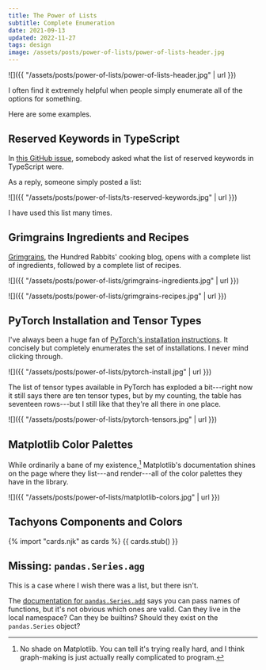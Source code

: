 ```yaml
---
title: The Power of Lists
subtitle: Complete Enumeration
date: 2021-09-13
updated: 2022-11-27
tags: design
image: /assets/posts/power-of-lists/power-of-lists-header.jpg
---
```


![]({{ "/assets/posts/power-of-lists/power-of-lists-header.jpg" | url }})

I often find it extremely helpful when people simply enumerate all of the options for something.

Here are some examples.


## Reserved Keywords in TypeScript

In [this GitHub issue](https://github.com/microsoft/TypeScript/issues/2536), somebody asked what the list of reserved keywords in TypeScript were.

As a reply, someone simply posted a list:

![]({{ "/assets/posts/power-of-lists/ts-reserved-keywords.jpg" | url }})

I have used this list many times.


## Grimgrains Ingredients and Recipes

[Grimgrains](https://grimgrains.com/), the Hundred Rabbits' cooking blog, opens with a complete list of ingredients, followed by a complete list of recipes.

![]({{ "/assets/posts/power-of-lists/grimgrains-ingredients.jpg" | url }})

![]({{ "/assets/posts/power-of-lists/grimgrains-recipes.jpg" | url }})


## PyTorch Installation and Tensor Types

I've always been a huge fan of [PyTorch's installation instructions](https://pytorch.org/). It concisely but completely enumerates the set of installations. I never mind clicking through.

![]({{ "/assets/posts/power-of-lists/pytorch-install.jpg" | url }})

The list of tensor types available in PyTorch has exploded a bit---right now it still says there are ten tensor types, but by my counting, the table has seventeen rows---but I still like that they're all there in one place.

![]({{ "/assets/posts/power-of-lists/pytorch-tensors.jpg" | url }})


## Matplotlib Color Palettes

While ordinarily a bane of my existence,[^graphing] Matplotlib's documentation shines on the page where they list---and render---all of the color palettes they have in the library.

[^graphing]: No shade on Matplotlib. You can tell it's trying really hard, and I think graph-making is just actually really complicated to program.

![]({{ "/assets/posts/power-of-lists/matplotlib-colors.jpg" | url }})


## Tachyons Components and Colors

{% import "cards.njk" as cards %}
{{ cards.stub() }}

## Missing: `pandas.Series.agg`

This is a case where I wish there was a list, but there isn't.

The [documentation for `pandas.Series.add`](https://pandas.pydata.org/pandas-docs/stable/reference/api/pandas.Series.agg.html) says you can pass names of functions, but it's not obvious which ones are valid. Can they live in the local namespace? Can they be builtins? Should they exist on the `pandas.Series` object?
